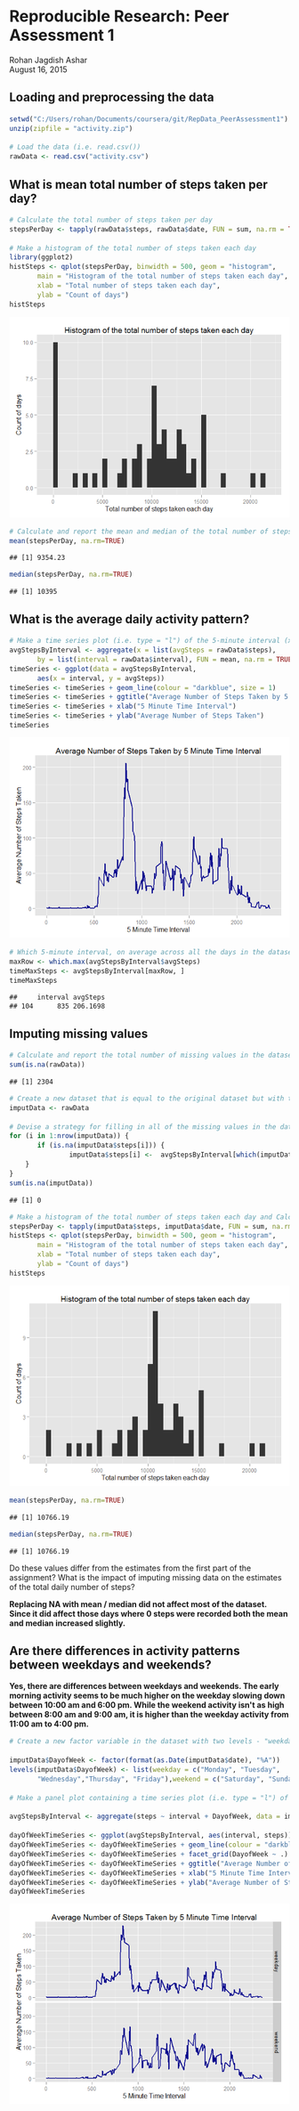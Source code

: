 # Reproducible Research: Peer Assessment 1
Rohan Jagdish Ashar  
August 16, 2015  

## Loading and preprocessing the data


```r
setwd("C:/Users/rohan/Documents/coursera/git/RepData_PeerAssessment1")
unzip(zipfile = "activity.zip")

# Load the data (i.e. read.csv())
rawData <- read.csv("activity.csv")
```

## What is mean total number of steps taken per day?


```r
# Calculate the total number of steps taken per day
stepsPerDay <- tapply(rawData$steps, rawData$date, FUN = sum, na.rm = TRUE)

# Make a histogram of the total number of steps taken each day
library(ggplot2)
histSteps <- qplot(stepsPerDay, binwidth = 500, geom = "histogram",
       main = "Histogram of the total number of steps taken each day",
       xlab = "Total number of steps taken each day",
       ylab = "Count of days")
histSteps
```

![](PA1_template_files/figure-html/StepsHistogram-1.png) 

```r
# Calculate and report the mean and median of the total number of steps taken per day
mean(stepsPerDay, na.rm=TRUE)
```

```
## [1] 9354.23
```

```r
median(stepsPerDay, na.rm=TRUE)
```

```
## [1] 10395
```


## What is the average daily activity pattern?


```r
# Make a time series plot (i.e. type = "l") of the 5-minute interval (x-axis) and the average number of steps taken, averaged across all days   (y-axis)
avgStepsByInterval <- aggregate(x = list(avgSteps = rawData$steps),
       by = list(interval = rawData$interval), FUN = mean, na.rm = TRUE)
timeSeries <- ggplot(data = avgStepsByInterval,
       aes(x = interval, y = avgSteps))
timeSeries <- timeSeries + geom_line(colour = "darkblue", size = 1)
timeSeries <- timeSeries + ggtitle("Average Number of Steps Taken by 5 Minute Time Interval")
timeSeries <- timeSeries + xlab("5 Minute Time Interval")
timeSeries <- timeSeries + ylab("Average Number of Steps Taken")
timeSeries
```

![](PA1_template_files/figure-html/AvgDaily-1.png) 

```r
# Which 5-minute interval, on average across all the days in the dataset, contains the maximum number of steps?
maxRow <- which.max(avgStepsByInterval$avgSteps)
timeMaxSteps <- avgStepsByInterval[maxRow, ]
timeMaxSteps
```

```
##     interval avgSteps
## 104      835 206.1698
```

## Imputing missing values


```r
# Calculate and report the total number of missing values in the dataset (i.e. the total number of rows with NAs)
sum(is.na(rawData))
```

```
## [1] 2304
```

```r
# Create a new dataset that is equal to the original dataset but with the missing data filled in.
imputData <- rawData 

# Devise a strategy for filling in all of the missing values in the dataset. I am going to use the mean for that 5-minute interval (calculated above) to fill up missing values.
for (i in 1:nrow(imputData)) {
       if (is.na(imputData$steps[i])) {
               imputData$steps[i] <-  avgStepsByInterval[which(imputData$interval[i] == avgStepsByInterval$interval), ]$avgSteps
    }
}
sum(is.na(imputData))
```

```
## [1] 0
```

```r
# Make a histogram of the total number of steps taken each day and Calculate and report the mean and median total number of steps taken per day.
stepsPerDay <- tapply(imputData$steps, imputData$date, FUN = sum, na.rm = TRUE)
histSteps <- qplot(stepsPerDay, binwidth = 500, geom = "histogram",
       main = "Histogram of the total number of steps taken each day",
       xlab = "Total number of steps taken each day",
       ylab = "Count of days")
histSteps
```

![](PA1_template_files/figure-html/MissingValues-1.png) 

```r
mean(stepsPerDay, na.rm=TRUE)
```

```
## [1] 10766.19
```

```r
median(stepsPerDay, na.rm=TRUE)
```

```
## [1] 10766.19
```

Do these values differ from the estimates from the first part of the assignment?
What is the impact of imputing missing data on the estimates of the total daily number of steps?

**Replacing NA with mean / median did not affect most of the dataset. Since it did affect
those days where 0 steps were recorded both the mean and median increased slightly.**
 
## Are there differences in activity patterns between weekdays and weekends?

**Yes, there are differences between weekdays and weekends. The early morning activity seems to be much higher on the weekday slowing down between 10:00 am and 6:00 pm. While the weekend activity isn't as high between 8:00 am and 9:00 am, it is higher than the weekday activity from 11:00 am to 4:00 pm.**


```r
# Create a new factor variable in the dataset with two levels - "weekday" and "weekend" indicating whether a given date is a weekday or weekend day.

imputData$DayofWeek <- factor(format(as.Date(imputData$date), "%A"))
levels(imputData$DayofWeek) <- list(weekday = c("Monday", "Tuesday",
       "Wednesday","Thursday", "Friday"),weekend = c("Saturday", "Sunday"))

# Make a panel plot containing a time series plot (i.e. type = "l") of the 5-minute interval (x-axis) and the average number of steps taken, averaged across all weekday days or weekend days (y-axis).

avgStepsByInterval <- aggregate(steps ~ interval + DayofWeek, data = imputData, mean)

dayOfWeekTimeSeries <- ggplot(avgStepsByInterval, aes(interval, steps))
dayOfWeekTimeSeries <- dayOfWeekTimeSeries + geom_line(colour = "darkblue", size = 1)
dayOfWeekTimeSeries <- dayOfWeekTimeSeries + facet_grid(DayofWeek ~ .)
dayOfWeekTimeSeries <- dayOfWeekTimeSeries + ggtitle("Average Number of Steps Taken by 5 Minute Time Interval")
dayOfWeekTimeSeries <- dayOfWeekTimeSeries + xlab("5 Minute Time Interval")
dayOfWeekTimeSeries <- dayOfWeekTimeSeries + ylab("Average Number of Steps Taken")
dayOfWeekTimeSeries
```

![](PA1_template_files/figure-html/WeekdayvsWeekend-1.png) 
